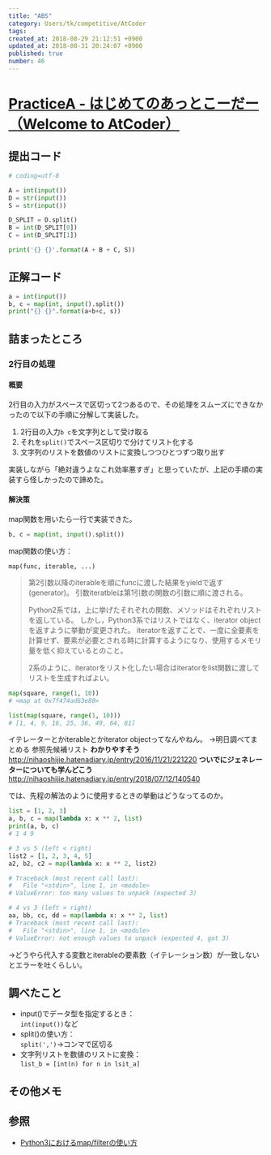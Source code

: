```yaml
---
title: "ABS"
category: Users/tk/competitive/AtCoder
tags: 
created_at: 2018-08-29 21:12:51 +0900
updated_at: 2018-08-31 20:24:07 +0900
published: true
number: 46
---
```


# [PracticeA - はじめてのあっとこーだー（Welcome to AtCoder）](https://beta.atcoder.jp/contests/abs/tasks/practice_1)

## 提出コード

```python:my_submit.py
# coding=utf-8

A = int(input())
D = str(input())
S = str(input())

D_SPLIT = D.split()
B = int(D_SPLIT[0])
C = int(D_SPLIT[1])

print('{} {}'.format(A + B + C, S))
```

## 正解コード

```python:answer.py
a = int(input())
b, c = map(int, input().split())
print("{} {}".format(a+b+c, s))
```

## 詰まったところ
### 2行目の処理
#### 概要
2行目の入力がスペースで区切って2つあるので、その処理をスムーズにできなかったので以下の手順に分解して実装した。

1. 2行目の入力`b c`を文字列として受け取る
1. それを`split()`でスペース区切りで分けてリスト化する
1. 文字列のリストを数値のリストに変換しつつひとつずつ取り出す

実装しながら「絶対違うよなこれ効率悪すぎ」と思っていたが、上記の手順の実装すら怪しかったので諦めた。

#### 解決策
map関数を用いたら一行で実装できた。

```python:map.py
b, c = map(int, input().split())
```

map関数の使い方：
```
map(func, iterable, ...)
```
> 第2引数以降のiterableを順にfuncに渡した結果をyieldで返す(generator)。
引数iteratbleは第1引数の関数の引数に順に渡される。
>
>Python2系では，上に挙げたそれぞれの関数、メソッドはそれぞれリストを返している。
しかし，Python3系ではリストではなく、iterator objectを返すように挙動が変更された。
iteratorを返すことで、一度に全要素を計算せず、要素が必要とされる時に計算するようになり、使用するメモリ量を低く抑えているとのこと。
>
>2系のように、iteratorをリスト化したい場合はiteratorをlist関数に渡してリストを生成すればよい。

```python:map.py
map(square, range(1, 10))
# <map at 0x7f474ad63e80>

list(map(square, range(1, 10)))
# [1, 4, 9, 16, 25, 36, 49, 64, 81]
```

イテレーターとかiterableとかiterator objectってなんやねん。
→明日調べてまとめる
参照先候補リスト
**わかりやすそう**　　
http://nihaoshijie.hatenadiary.jp/entry/2016/11/21/221220
**ついでにジェネレーターについても学んどこう**
http://nihaoshijie.hatenadiary.jp/entry/2018/07/12/140540

では、先程の解法のように使用するときの挙動はどうなってるのか。

```python:map_experiment.py
list = [1, 2, 3]
a, b, c = map(lambda x: x ** 2, list)
print(a, b, c)
# 1 4 9

# 3 vs 5 (left < right)
list2 = [1, 2, 3, 4, 5]
a2, b2, c2 = map(lambda x: x ** 2, list2)

# Traceback (most recent call last):
#   File "<stdin>", line 1, in <module>
# ValueError: too many values to unpack (expected 3)

# 4 vs 3 (left > right)
aa, bb, cc, dd = map(lambda x: x ** 2, list)
# Traceback (most recent call last):
#   File "<stdin>", line 1, in <module>
# ValueError: not enough values to unpack (expected 4, got 3)
```
→どうやら代入する変数とiterableの要素数（イテレーション数）が一致しないとエラーを吐くらしい。

## 調べたこと
- input()でデータ型を指定するとき：  
`int(input())`など
- split()の使い方：  
`split(',')`→コンマで区切る
- 文字列リストを数値のリストに変換：  
`list_b = [int(n) for n in lsit_a]`

## その他メモ

## 参照
- [Python3におけるmap/filterの使い方](http://hiroto1979.hatenablog.jp/entry/2016/02/24/020534)

